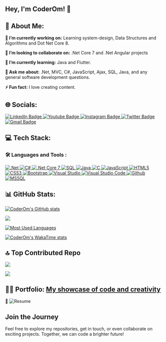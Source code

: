 ## Hey, I'm CoderOm! 👋

## 💫 About Me:
<b>🔭 I’m currently working on:</b>
Learning system-design, Data Structures and Algorithms and Dot Net Core 8.

<b>👯 I’m looking to collaborate on:</b>
.Net Core 7 and .Net Angular projects

<b>🌱 I’m currently learning:</b>
Java and Flutter.

<b>💬 Ask me about:</b>
.Net, MVC, C#, JavaScript, Ajax, SQL, Java, and any general software development questions.

<b>⚡ Fun fact:</b>
I love creating content.

## 🌐 Socials:
<div id="badges">
    <a href="https://www.linkedin.com/in/1omsharma/">
        <img src="https://img.shields.io/badge/LinkedIn-%230077B5.svg?logo=linkedin&logoColor=white"
            alt="LinkedIn Badge" />
    </a>
    <a href="https://www.youtube.com/@Coder_Om">
        <img src="https://img.shields.io/badge/YouTube-FF0000.svg?style=for-the-badge&logo=youtube&logoColor=white"
            alt="Youtube Badge" />
    </a>
    <a href="https://www.instagram.com/_1omsharma/">
        <img src="https://img.shields.io/badge/Instagram-%23E4405F.svg?logo=Instagram&logoColor=white"
            alt="Instagram Badge" />
    </a>
    <a href="https://twitter.com/1omsharma">
        <img src="https://img.shields.io/badge/Twitter-%231DA1F2.svg?logo=Twitter&logoColor=white"
            alt="Twitter Badge" />
    </a>
    <a href="mailto:mail.coderom@gmail.com">
        <img src="https://img.shields.io/badge/Gmail-Red?logo=Gmail&logoColor=white" alt="Gmail Badge" />
    </a>
</div>

## 💻 Tech Stack:
### :hammer_and_wrench: Languages and Tools :

<div id="badges">
    <a href="#!">
        <img src="https://img.shields.io/badge/.NET-512bd4.svg?style=for-the-badge&logo=dotnet&logoColor=white" alt=".Net" />
    </a>
    <a href="#!">
        <img src="https://img.shields.io/badge/C%23-68217A.svg?style=for-the-badge&logo=c-sharp&logoColor=white" alt="C#" />
    </a>
    <a href="#!">
        <img src="https://img.shields.io/badge/.NET%20Core-5C2D91.svg?style=for-the-badge&logo=.net&logoColor=white" alt=".Net Core 7" />
    </a>
    <a href="#!">
        <img src="https://img.shields.io/badge/SQL-CC2927.svg?style=for-the-badge&logo=microsoft-sql-server&logoColor=white" alt="SQL" />
    </a>
    <a href="#!">
        <img src="https://img.shields.io/badge/Java-ED8B00?style=for-the-badge&logo=openjdk&logoColor=white" alt="Java" />
    </a>
    <a href="#!">
        <img src="https://img.shields.io/badge/C-555555.svg?style=for-the-badge&logo=c&logoColor=white" alt="C" />
    </a>
    <a href="#!">
        <img src="https://img.shields.io/badge/javascript-%23323330.svg?style=for-the-badge&logo=javascript&logoColor=%23F7DF1E" alt="JavaScript" />
    </a>
    <a href="#!">
        <img src="https://img.shields.io/badge/html5-%23E34F26.svg?style=for-the-badge&logo=html5&logoColor=white" alt="HTML5" />
    </a>
    <a href="#!">
        <img src="https://img.shields.io/badge/css3-%231572B6.svg?style=for-the-badge&logo=css3&logoColor=white" alt="CSS3" />
    </a>
    <a href="#!">
        <img src="https://img.shields.io/badge/bootstrap-%23563D7C.svg?style=for-the-badge&logo=bootstrap&logoColor=white" alt="Bootstrap" />
    </a>
    <a href="#!">
        <img src="https://img.shields.io/badge/Visual%20Studio-5C2D91.svg?style=for-the-badge&logo=visual-studio&logoColor=white" alt="Visual Studio" />
    </a>
    <a href="#!">
        <img src="https://img.shields.io/badge/Visual%20Studio%20Code-007ACC.svg?style=for-the-badge&logo=visual-studio-code&logoColor=white" alt="Visual Studio Code" />
    </a>
    <a href="#!">
        <img src="https://img.shields.io/badge/GitHub-181717.svg?style=for-the-badge&logo=github&logoColor=white" alt="Github" />
    </a>
    <a href="#!">
        <img src="https://img.shields.io/badge/MSSQL-CC2927.svg?style=for-the-badge&logo=microsoft-sql-server&logoColor=white" alt="MSSQL" />
    </a>
</div>

## 📊 GitHub Stats:

[![CoderOm's GitHub stats](https://github-readme-stats.vercel.app/api?username=coderomm&theme=dark&hide_border=false&include_all_commits=true&count_private=false&show=reviews,discussions_started,discussions_answered,prs_merged,prs_merged_percentage&show_icons=true)](https://github.com/coderomm/coderomm)

[![](https://github-readme-streak-stats.herokuapp.com/?user=coderomm&theme=dark&hide_border=false)](https://github.com/coderomm/coderomm)

[![Most Used Languages](https://github-readme-stats.vercel.app/api/top-langs/?username=coderomm&theme=dark&hide_border=false&include_all_commits=false&count_private=false&layout=compact)](https://github.com/coderomm/coderomm)

[![CoderOm's WakaTime stats](https://github-readme-stats.vercel.app/api/wakatime?username=coderomm&layout=compact)](https://github.com/coderomm/coderomm)

## 🔝 Top Contributed Repo
[![](https://github-contributor-stats.vercel.app/api?username=coderomm&limit=5&theme=tokyonight&combine_all_yearly_contributions=true)](https://github.com/coderomm/coderomm)

[![](https://visitcount.itsvg.in/api?id=coderomm&label=Profile%20Views&color=0&icon=0&pretty=false)](https://visitcount.itsvg.in)

## 👩‍💻 Portfolio: [My showcase of code and creativity](https://coderom.databoltahai.in/)

<a href="https://coderom.databoltahai.in/Home/DownloadResume" style="text-decoration: none;">
    📝 <img src="https://img.shields.io/badge/Download%20my%20resume-164e63.svg?style=for-the-badge&logo=download&logoColor=white" alt="Resume" />
</a>

## Join the Journey

Feel free to explore my repositories, get in touch, or even collaborate on exciting projects. Together, we can code a
brighter future!